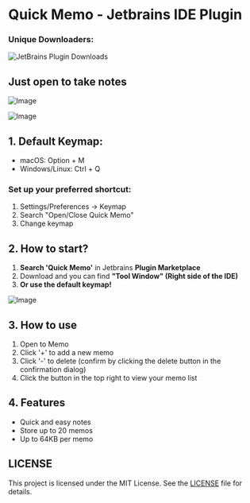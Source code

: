 # Quick Memo - Jetbrains IDE Plugin

### Unique Downloaders: 

<img alt="JetBrains Plugin Downloads" src="https://img.shields.io/jetbrains/plugin/d/com.quickmemo.plugin?style=for-the-badge&logo=intellijidea&label=Unique%20Downloaders%20-%3E&labelColor=%23000000&color=%23000000&link=https%3A%2F%2Fplugins.jetbrains.com%2Fplugin%2F26432-quick-memo%2Fedit">

## Just open to take notes

![Image](https://github.com/user-attachments/assets/6525ad94-cecb-4e6d-843e-6f409fda50c3)

![Image](https://github.com/user-attachments/assets/947cd29d-d4cf-4529-a221-21c1d6ede558)

## 1. Default Keymap:
- macOS: Option + M
- Windows/Linux: Ctrl + Q

### Set up your preferred shortcut:
1. Settings/Preferences -> Keymap
2. Search "Open/Close Quick Memo"
3. Change keymap

## 2. How to start?

1. **Search 'Quick Memo'** in Jetbrains **Plugin Marketplace**
2. Download and you can find **"Tool Window" (Right side of the IDE)**
3. **Or use the default keymap!**

![Image](https://github.com/user-attachments/assets/a40611c3-0829-44f1-92a4-aab25e71631e)


## 3. How to use
1. Open to Memo
2. Click '+' to add a new memo
3. Click '-' to delete (confirm by clicking the delete button in the confirmation dialog)
4. Click the button in the top right to view your memo list

## 4. Features
- Quick and easy notes
- Store up to 20 memos
- Up to 64KB per memo

## LICENSE
This project is licensed under the MIT License. See the [LICENSE](LICENSE) file for details.
